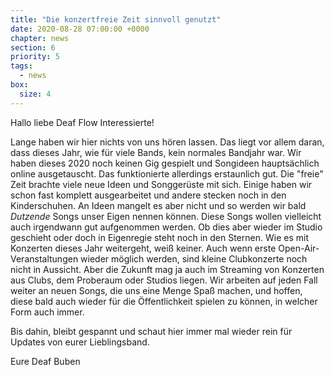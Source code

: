 ```yaml
---
title: "Die konzertfreie Zeit sinnvoll genutzt"
date: 2020-08-28 07:00:00 +0000
chapter: news
section: 6
priority: 5
tags:
  - news
box:
  size: 4
---
```


Hallo liebe Deaf Flow Interessierte!

Lange haben wir hier nichts von uns hören lassen.
Das liegt vor allem daran, dass dieses Jahr, wie für viele Bands, kein normales Bandjahr war.
Wir haben dieses 2020 noch keinen Gig gespielt und Songideen hauptsächlich online ausgetauscht.
Das funktionierte allerdings erstaunlich gut.
Die "freie" Zeit brachte viele neue Ideen und Songgerüste mit sich.
Einige haben wir schon fast komplett ausgearbeitet und andere stecken noch in den Kinderschuhen.
An Ideen mangelt es aber nicht und so werden wir bald _Dutzende_ Songs unser Eigen nennen können.
Diese Songs wollen vielleicht auch irgendwann gut aufgenommen werden.
Ob dies aber wieder im Studio geschieht oder doch in Eigenregie steht noch in den Sternen.
Wie es mit Konzerten dieses Jahr weitergeht, weiß keiner.
Auch wenn erste Open-Air-Veranstaltungen wieder möglich werden, sind kleine Clubkonzerte noch nicht in Aussicht.
Aber die Zukunft mag ja auch im Streaming von Konzerten aus Clubs, dem Proberaum oder Studios liegen.
Wir arbeiten auf jeden Fall weiter an neuen Songs, die uns eine Menge Spaß machen, und hoffen, diese bald auch wieder für die Öffentlichkeit spielen zu können, in welcher Form auch immer.

Bis dahin, bleibt gespannt und schaut hier immer mal wieder rein für Updates von eurer Lieblingsband.

Eure Deaf Buben
